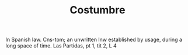 ---
title: Costumbre
letter: C
permalink: "/definitions/bld-costumbre.html"
body: In Spanish law. Cns-tom; an unwritten lnw established by usage, during a long
  space of time. Las Partidas, pt 1, tit 2, L 4
published_at: '2018-07-07'
source: Black's Law Dictionary 2nd Ed (1910)
layout: post
---
